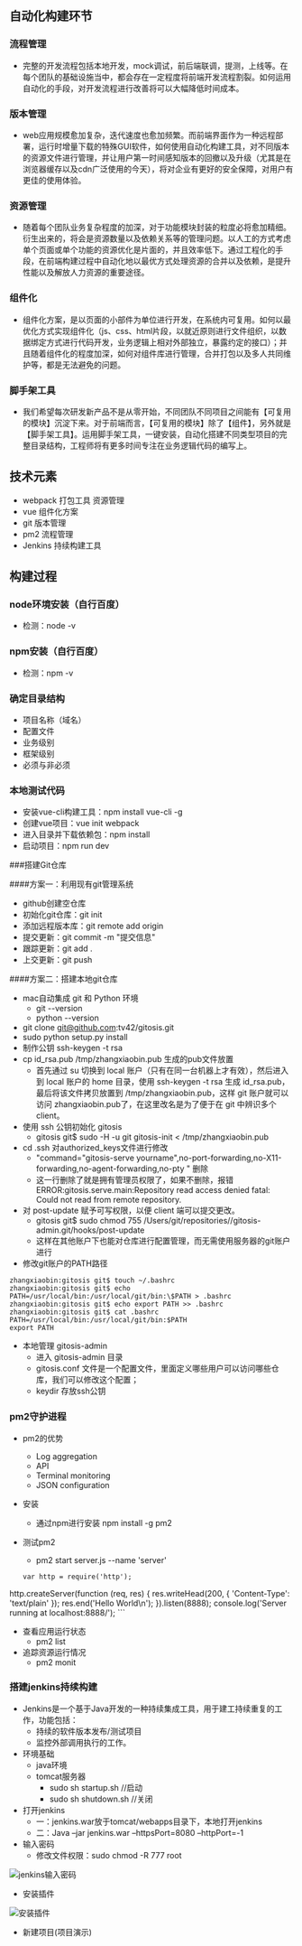 ## 自动化构建环节
### 流程管理
* 完整的开发流程包括本地开发，mock调试，前后端联调，提测，上线等。在每个团队的基础设施当中，都会存在一定程度将前端开发流程割裂。如何运用自动化的手段，对开发流程进行改善将可以大幅降低时间成本。

### 版本管理
* web应用规模愈加复杂，迭代速度也愈加频繁。而前端界面作为一种远程部署，运行时增量下载的特殊GUI软件，如何使用自动化构建工具，对不同版本的资源文件进行管理，并让用户第一时间感知版本的回撤以及升级（尤其是在浏览器缓存以及cdn广泛使用的今天），将对企业有更好的安全保障，对用户有更佳的使用体验。

### 资源管理
* 随着每个团队业务复杂程度的加深，对于功能模块封装的粒度必将愈加精细。衍生出来的，将会是资源数量以及依赖关系等的管理问题。以人工的方式考虑单个页面或单个功能的资源优化是片面的，并且效率低下。通过工程化的手段，在前端构建过程中自动化地以最优方式处理资源的合并以及依赖，是提升性能以及解放人力资源的重要途径。

### 组件化
* 组件化方案，是以页面的小部件为单位进行开发，在系统内可复用。如何以最优化方式实现组件化（js、css、html片段，以就近原则进行文件组织，以数据绑定方式进行代码开发，业务逻辑上相对外部独立，暴露约定的接口）；并且随着组件化的程度加深，如何对组件库进行管理，合并打包以及多人共同维护等，都是无法避免的问题。

### 脚手架工具
* 我们希望每次研发新产品不是从零开始，不同团队不同项目之间能有【可复用的模块】沉淀下来。对于前端而言，【可复用的模块】除了【组件】，另外就是【脚手架工具】。运用脚手架工具，一键安装，自动化搭建不同类型项目的完整目录结构，工程师将有更多时间专注在业务逻辑代码的编写上。

## 技术元素
* webpack 打包工具 资源管理
* vue 组件化方案
* git 版本管理
* pm2  流程管理
* Jenkins 持续构建工具

## 构建过程

### node环境安装（自行百度）
* 检测：node -v

### npm安装（自行百度）
* 检测：npm -v

### 确定目录结构
* 项目名称（域名）
* 配置文件
* 业务级别
* 框架级别
* 必须与非必须

### 本地测试代码
* 安装vue-cli构建工具：npm install vue-cli -g 
* 创建vue项目：vue init webpack <project name> 
* 进入目录并下载依赖包：npm install
* 启动项目：npm run dev

###搭建Git仓库

####方案一：利用现有git管理系统
* github创建空仓库
* 初始化git仓库：git init
* 添加远程版本库：git remote add origin <url>
* 提交更新：git commit -m "提交信息"
* 跟踪更新：git add .
* 上交更新：git push <branch>

####方案二：搭建本地git仓库
* mac自动集成 git 和 Python 环境
	* git --version
	* python --version
* git clone git@github.com:tv42/gitosis.git
* sudo python setup.py install
* 制作公钥 ssh-keygen -t rsa
* cp id_rsa.pub /tmp/zhangxiaobin.pub 生成的pub文件放置
	* 首先通过 su 切换到 local 账户（只有在同一台机器上才有效），然后进入到 local 账户的 home 目录，使用 ssh-keygen -t rsa 生成 id_rsa.pub，最后将该文件拷贝放置到 /tmp/zhangxiaobin.pub，这样 git 账户就可以访问 zhangxiaobin.pub了，在这里改名是为了便于在 git 中辨识多个 client。
* 使用 ssh 公钥初始化 gitosis
	* gitosis git$ sudo -H -u git gitosis-init < /tmp/zhangxiaobin.pub
* cd .ssh 对authorized_keys文件进行修改
	* "command="gitosis-serve yourname",no-port-forwarding,no-X11-forwarding,no-agent-forwarding,no-pty " 删除
	* 这一行删除了就是拥有管理员权限了，如果不删除，报错ERROR:gitosis.serve.main:Repository read access denied
fatal: Could not read from remote repository.
* 对 post-update 赋予可写权限，以便 client 端可以提交更改。
	* gitosis git$ sudo chmod 755 /Users/git/repositories//gitosis-admin.git/hooks/post-update
	* 这样在其他账户下也能对仓库进行配置管理，而无需使用服务器的git账户进行
* 修改git账户的PATH路径

```
zhangxiaobin:gitosis git$ touch ~/.bashrc
zhangxiaobin:gitosis git$ echo PATH=/usr/local/bin:/usr/local/git/bin:\$PATH > .bashrc
zhangxiaobin:gitosis git$ echo export PATH >> .bashrc
zhangxiaobin:gitosis git$ cat .bashrc 
PATH=/usr/local/bin:/usr/local/git/bin:$PATH
export PATH
```

* 本地管理 gitosis-admin
	* 进入 gitosis-admin 目录
	* gitosis.conf 文件是一个配置文件，里面定义哪些用户可以访问哪些仓库，我们可以修改这个配置；
	* keydir 存放ssh公钥


### pm2守护进程
* pm2的优势
	* Log aggregation
	* API
	* Terminal monitoring
	* JSON configuration
* 安装
	* 通过npm进行安装 npm install -g pm2
* 测试pm2
	* pm2 start server.js --name 'server'

	```
	var http = require('http');
http.createServer(function (req, res) {
    res.writeHead(200, { 'Content-Type': 'text/plain' }); res.end('Hello World\n'); 
}).listen(8888); 
console.log('Server running at localhost:8888/');
	``` 
* 查看应用运行状态
	* pm2 list
* 追踪资源运行情况
	* pm2 monit
	
### 搭建jenkins持续构建
* Jenkins是一个基于Java开发的一种持续集成工具，用于建工持续重复的工作，功能包括：
	* 持续的软件版本发布/测试项目
	* 监控外部调用执行的工作。
* 环境基础
	* java环境
	* tomcat服务器
		* sudo sh startup.sh //启动
		* sudo sh shutdown.sh //关闭
* 打开jenkins
	* 一：jenkins.war放于tomcat/webapps目录下，本地打开jenkins
	* 二：Java –jar jenkins.war –httpsPort=8080 –httpPort=-1 
* 输入密码
	* 修改文件权限：sudo chmod -R 777 root
	
![jenkins输入密码](../images/jenkins输入密码.png)

* 安装插件

![安装插件](../images/jenkins下载plugin.png) 

* 新建项目(项目演示)